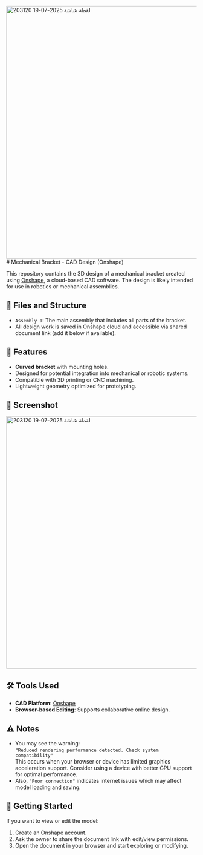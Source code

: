 <img width="950" height="667" alt="لقطة شاشة 2025-07-19 203120" src="https://github.com/user-attachments/assets/792b167e-ffb4-4134-b223-e0eb76a2cc43" /># Mechanical Bracket - CAD Design (Onshape)

This repository contains the 3D design of a mechanical bracket created using [Onshape](https://www.onshape.com/), a cloud-based CAD software. The design is likely intended for use in robotics or mechanical assemblies.

## 📁 Files and Structure

- `Assembly 1`: The main assembly that includes all parts of the bracket.
- All design work is saved in Onshape cloud and accessible via shared document link (add it below if available).

## 🧩 Features

- **Curved bracket** with mounting holes.
- Designed for potential integration into mechanical or robotic systems.
- Compatible with 3D printing or CNC machining.
- Lightweight geometry optimized for prototyping.

## 📸 Screenshot
<img width="950" height="667" alt="لقطة شاشة 2025-07-19 203120" src="https://github.com/user-attachments/assets/5d93335c-d85a-49cc-895f-b1368aca92f6" />

## 🛠️ Tools Used

- **CAD Platform**: [Onshape](https://www.onshape.com/)
- **Browser-based Editing**: Supports collaborative online design.

## ⚠️ Notes

- You may see the warning:  
  `"Reduced rendering performance detected. Check system compatibility"`  
  This occurs when your browser or device has limited graphics acceleration support. Consider using a device with better GPU support for optimal performance.
- Also, `"Poor connection"` indicates internet issues which may affect model loading and saving.

## 🚀 Getting Started

If you want to view or edit the model:

1. Create an Onshape account.
2. Ask the owner to share the document link with edit/view permissions.
3. Open the document in your browser and start exploring or modifying.


